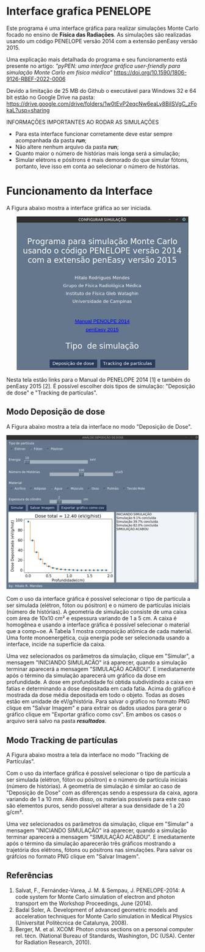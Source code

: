 # Interface grafica PENELOPE


Este programa é uma interface gráfica para realizar simulações Monte Carlo focado no ensino de **Física das Radiações**.
As simulações são realizadas usando um código PENELOPE versão 2014 com a extensão penEasy versão 2015.

Uma explicação mais detalhada do programa e seu funcionamento está presente no artigo: *"pyPEN: uma interface gráfica user-friendly para simulação Monte Carlo em física médica"*
https://doi.org/10.1590/1806-9126-RBEF-2022-0006

Devido a limitação de 25 MB do Github o executável para Windows 32 e 64 bit estão no Google Drive na pasta:
https://drive.google.com/drive/folders/1w0tEvP2eqcNw6eaLy8BiISVgC_zFokaL?usp=sharing

INFORMAÇÕES IMPORTANTES AO RODAR AS SIMULAÇÕES

- Para esta interface funcionar corretamente deve estar sempre acompanhada da pasta ***run***;
- Não altere nenhum arquivo da pasta **run**;
- Quanto maior o número de histórias mais longa será a simulação;
- Simular elétrons e pósitrons é mais demorado do que simular fótons, portanto, leve isso em conta
ao selecionar o número de histórias.

# Funcionamento da Interface
A Figura abaixo mostra a interface gráfica ao ser iniciada.

<p align="center">
  <img src="first_screen.png" width="450" title="Imagem da interface gráfica ao abri-la">
</p>

Nesta tela estão links para o Manual do PENELOPE 2014 [1] e também do penEasy 2015 [2]. É possível escolher dois tipos de simulação: "Deposição de dose" e "Tracking de partículas".


## Modo Deposição de dose
A Figura abaixo mostra a tela da interface no modo "Deposição de Dose".

<p align="center">
  <img src="dose_screen.png" width="650" title="Imagem da interface gráfica no modo 'Deposição de Dose'">
</p>

Com o uso da interface gráfica é possível selecionar o tipo de partícula a ser simulada (elétron, fóton ou pósitron) e o número de partículas iniciais (número de histórias). A geometria de simulação consiste de uma caixa com área de 10x10 cm² e espessura variando de 1 a 5 cm. A caixa é homogênea e usando a interface gráfica é possível selecionar o material que a comp~oe. A Tabela 1 mostra composição atômica de cada material. Uma fonte monoenergética, cuja energia pode ser selecionada usando a interface, incide na superfície da caixa.

Uma vez selecionados os parâmetros da simulação, clique em "Simular", a mensagem "INICIANDO SIMULACÃO" irá aparecer, quando a simulação terminar aparecerá a mensagem "SIMULAÇÃO ACABOU". E imediatamente após o término da simulação aparecerá um gráfico da dose em profundidade. A dose em profundidade foi obtida subdividindo a caixa em fatias e determinando a dose depositada em cada fatia. Acima do gráfico é mostrada da dose média depositada em todo o objeto. Todas as doses estão em unidade de eV/g/história. Para salvar o gráfico no formato PNG clique em "Salvar Imagem" e para extrair os dados usados para gerar o gráfico clique em "Exportar gráfico como csv". Em ambos os casos o arquivo será salvo na pasta ***resultados***.


## Modo Tracking de partículas

A Figura abaixo mostra a tela da interface no modo "Tracking de Partículas".

Com o uso da interface gráfica é possível selecionar o tipo de partícula a ser simulada (elétron, fóton ou pósitron) e o número de partícula iniciais (número de histórias). A geometria de simulação é similar ao caso de "Deposição de Dose" com as diferenças sendo a espessura da caixa, agora variando de 1 a 10 mm. Além disso, os materiais possíveis para este caso são elementos puros, sendo possível alterar a sua densidade de 1 a 20 g/cm³.

Uma vez selecionados os parâmetros da simulação, clique em "Simular" a mensagem "INICIANDO SIMULAÇÃO" irá aparecer, quando a simulação terminar aparecerá a mensagem "SIMULAÇÂO ACABOU". E imediatamente após o término da simulação aparecerão três gráficos mostrando a trajetória dos elétrons, fótons ou pósitrons nas simulações. Para salvar os gráfcios no formato PNG clique em "Salvar Imagem".



## Referências

1. Salvat, F., Fernández-Varea, J. M. & Sempau, J. PENELOPE-2014: A code system for Monte Carlo simulation of electron and photon transport em the Workshop Proceedings, June (2014).
2. Badal Soler, A. Development of advanced geometric models and acceleration techniques for Monte Carlo simulation in Medical Physics (Universitat Politècnica de Catalunya, 2008).
3. Berger, M. et al. XCOM: Photon cross sections on a personal computer rel. técn. (National Bureau of Standards, Washington, DC (USA). Center for Radiation Research, 2010).
